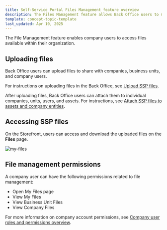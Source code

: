 ```yaml
---
title: Self-Service Portal Files Management feature overview
description: The Files Management feature allows Back Office users to manage files within the company.
template: concept-topic-template
last_updated: Apr 10, 2025
---
```


The File Management feature enables company users to access files available within their organization.



## Uploading files

Back Office users can upload files to share with companies, business units, and company users.

For instructions on uploading files in the Back Office, see [Upload SSP files](/docs/pbc/all/self-service-portal/latest/manage-in-the-back-office/back-office-upload-ssp-files.html).

After uploading files, Back Office users can attach them to individual companies, units, users, and assets. For instructions, see [Attach SSP files to assets and company entities](/docs/pbc/all/self-service-portal/latest/manage-in-the-back-office/back-office-attach-ssp-files-to-assets-and-entities.html).


## Accessing SSP files

On the Storefront, users can access and download the uploaded files on the **Files** page.

![my-files](https://spryker.s3.eu-central-1.amazonaws.com/docs/pbc/all/self-service-portal/ssp-file-management-feature-overview.md/my-files.png)


## File management permissions

A company user can have the following permissions related to file management:

- Open My Files page
- View My Files
- View Business Unit Files
- View Company Files

For more information on company account permissions, see [Company user roles and permissions overview](/docs/pbc/all/customer-relationship-management/latest/base-shop/company-account-feature-overview/company-user-roles-and-permissions-overview).




























































